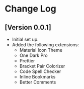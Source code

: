 # Change Log

## [Version 0.0.1]

- Initial set up.
- Added the following extensions:
    - Material Icon Theme
    - One Dark Pro
    - Prettier
    - Bracket Pair Colorizer
    - Code Spell Checker
    - Inline Bookmarks
    - Better Comments
